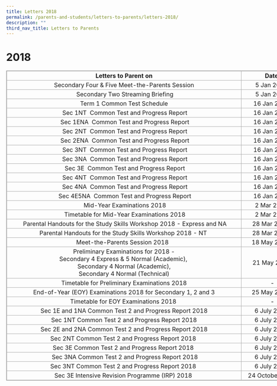 ```yaml
---
title: Letters 2018
permalink: /parents-and-students/letters-to-parents/letters-2018/
description: ""
third_nav_title: Letters to Parents
---
```


# 2018

<table class="iveo_table ives_tab_simple3 ive_eobj_center" style="margin: auto; outline: 0px; padding: 0px; border-collapse: collapse; clear: both; border: 1px solid rgb(170, 170, 170); width: 928.5px;"><tbody style="margin: 0px; outline: 0px; padding: 0px;"><tr style="margin: 0px; outline: 0px; padding: 0px;"><td style="margin: 0px; outline: 0px; padding: 2px; text-align: center; border: 1px solid rgb(170, 170, 170); width: 642px;"><b style="margin: 0px; outline: 0px; padding: 0px;">Letters to Parent on</b></td><td style="margin: 0px; outline: 0px; padding: 2px; text-align: center; border: 1px solid rgb(170, 170, 170); width: 161px;"><b style="margin: 0px; outline: 0px; padding: 0px;">Date</b></td><td style="margin: 0px; outline: 0px; padding: 2px; text-align: center; border: 1px solid rgb(170, 170, 170); width: 125px;"><b style="margin: 0px; outline: 0px; padding: 0px;">Links</b></td></tr><tr style="margin: 0px; outline: 0px; padding: 0px;"><td style="margin: 0px; outline: 0px; padding: 2px; text-align: center; border: 1px solid rgb(170, 170, 170); width: 496px;">Secondary Four &amp; Five&nbsp;Meet-the-Parents Session</td><td style="margin: 0px; outline: 0px; padding: 2px; text-align: center; border: 1px solid rgb(170, 170, 170); width: 161px;">5 Jan 2018</td><td style="margin: 0px; outline: 0px; padding: 2px; text-align: center; border: 1px solid rgb(170, 170, 170); width: 125px;"><a href="/files/Sec4_5_MPS_2018.pdf" target="_blank" style="margin: 0px; outline: 0px; padding: 0px; color: rgb(66, 139, 202); text-decoration: none;">Click here</a></td></tr><tr style="margin: 0px; outline: 0px; padding: 0px;"><td style="margin: 0px; outline: 0px; padding: 2px; text-align: center; border: 1px solid rgb(170, 170, 170);">&nbsp;Secondary Two Streaming Briefing</td><td style="margin: 0px; outline: 0px; padding: 2px; text-align: center; border: 1px solid rgb(170, 170, 170);">5 Jan 2018</td><td style="margin: 0px; outline: 0px; padding: 2px; text-align: center; border: 1px solid rgb(170, 170, 170);"><a href="/files/Sec_2_Streaming_Briefing_2018.pdf" target="_blank" style="margin: 0px; outline: 0px; padding: 0px; color: rgb(66, 139, 202); text-decoration: none;">Click here</a></td></tr><tr style="margin: 0px; outline: 0px; padding: 0px;"><td style="margin: 0px; outline: 0px; padding: 2px; text-align: center; border: 1px solid rgb(170, 170, 170);">Term 1 Common Test Schedule</td><td style="margin: 0px; outline: 0px; padding: 2px; text-align: center; border: 1px solid rgb(170, 170, 170);">16 Jan 2018</td><td style="margin: 0px; outline: 0px; padding: 2px; text-align: center; border: 1px solid rgb(170, 170, 170);"><a href="/files/2018%20Term%201%20Common%20Test%20Timetable.pdf" target="_blank" style="margin: 0px; outline: 0px; padding: 0px; color: rgb(66, 139, 202); text-decoration: none;">Click here</a></td></tr><tr style="margin: 0px; outline: 0px; padding: 0px;"><td style="margin: 0px; outline: 0px; padding: 2px; text-align: center; border: 1px solid rgb(170, 170, 170);">&nbsp;Sec 1NT &nbsp;Common Test and Progress Report</td><td style="margin: 0px; outline: 0px; padding: 2px; text-align: center; border: 1px solid rgb(170, 170, 170);">16 Jan 2018</td><td style="margin: 0px; outline: 0px; padding: 2px; text-align: center; border: 1px solid rgb(170, 170, 170);"><a href="/files/2018%201NT%20Common%20Test%20and%20Progress%20Report%20Parent%20Notification%20Letter.pdf" target="_blank" style="margin: 0px; outline: 0px; padding: 0px; color: rgb(66, 139, 202); text-decoration: none;">Click here&nbsp;</a></td></tr><tr style="margin: 0px; outline: 0px; padding: 0px;"><td style="margin: 0px; outline: 0px; padding: 2px; text-align: center; border: 1px solid rgb(170, 170, 170);">&nbsp;Sec 1ENA&nbsp; Common Test and Progress Report</td><td style="margin: 0px; outline: 0px; padding: 2px; text-align: center; border: 1px solid rgb(170, 170, 170);">16 Jan 2018<br style="margin: 0px; outline: 0px; padding: 0px;"></td><td style="margin: 0px; outline: 0px; padding: 2px; text-align: center; border: 1px solid rgb(170, 170, 170);"><a href="/files/2018%201E_1NA%20Common%20Test%20and%20Progress%20Report%20Parent%20Notification%20Letter.pdf" target="_blank" style="margin: 0px; outline: 0px; padding: 0px; color: rgb(66, 139, 202); text-decoration: none;">Click here</a><br style="margin: 0px; outline: 0px; padding: 0px;"></td></tr><tr style="margin: 0px; outline: 0px; padding: 0px;"><td style="margin: 0px; outline: 0px; padding: 2px; text-align: center; border: 1px solid rgb(170, 170, 170);">&nbsp;Sec 2NT &nbsp;Common Test and Progress Report</td><td style="margin: 0px; outline: 0px; padding: 2px; text-align: center; border: 1px solid rgb(170, 170, 170);">16 Jan 2018</td><td style="margin: 0px; outline: 0px; padding: 2px; text-align: center; border: 1px solid rgb(170, 170, 170);"><a href="/files/2018%202NT%20Common%20Test%20and%20Progress%20Report%20Parent%20Notification%20Letter.pdf" target="_blank" style="margin: 0px; outline: 0px; padding: 0px; color: rgb(66, 139, 202); text-decoration: none;">Click here</a><br style="margin: 0px; outline: 0px; padding: 0px;"></td></tr><tr style="margin: 0px; outline: 0px; padding: 0px;"><td style="margin: 0px; outline: 0px; padding: 2px; text-align: center; border: 1px solid rgb(170, 170, 170);">&nbsp;Sec 2ENA&nbsp; Common Test and Progress Report</td><td style="margin: 0px; outline: 0px; padding: 2px; text-align: center; border: 1px solid rgb(170, 170, 170);">16 Jan 2018<br style="margin: 0px; outline: 0px; padding: 0px;"></td><td style="margin: 0px; outline: 0px; padding: 2px; text-align: center; border: 1px solid rgb(170, 170, 170);"><a href="/files/2018%202E_2NA%20COmmon%20Test%20and%20Progress%20Report%20Parent%20Notification%20Letter.pdf" target="_blank" style="margin: 0px; outline: 0px; padding: 0px; color: rgb(66, 139, 202); text-decoration: none;">Click here</a><br style="margin: 0px; outline: 0px; padding: 0px;"></td></tr><tr style="margin: 0px; outline: 0px; padding: 0px;"><td style="margin: 0px; outline: 0px; padding: 2px; text-align: center; border: 1px solid rgb(170, 170, 170);">&nbsp;Sec 3NT &nbsp;Common Test and Progress Report</td><td style="margin: 0px; outline: 0px; padding: 2px; text-align: center; border: 1px solid rgb(170, 170, 170);">16 Jan 2018<br style="margin: 0px; outline: 0px; padding: 0px;"></td><td style="margin: 0px; outline: 0px; padding: 2px; text-align: center; border: 1px solid rgb(170, 170, 170);"><a href="/files/2018%203NT%20Common%20Test%20and%20Progress%20Report%20Parent%20Notification%20Letter.pdf" target="_blank" style="margin: 0px; outline: 0px; padding: 0px; color: rgb(66, 139, 202); text-decoration: none;">Click here</a><br style="margin: 0px; outline: 0px; padding: 0px;"></td></tr><tr style="margin: 0px; outline: 0px; padding: 0px;"><td style="margin: 0px; outline: 0px; padding: 2px; text-align: center; border: 1px solid rgb(170, 170, 170);">&nbsp;Sec 3NA&nbsp; Common Test and Progress Report</td><td style="margin: 0px; outline: 0px; padding: 2px; text-align: center; border: 1px solid rgb(170, 170, 170);">16 Jan 2018<br style="margin: 0px; outline: 0px; padding: 0px;"></td><td style="margin: 0px; outline: 0px; padding: 2px; text-align: center; border: 1px solid rgb(170, 170, 170);"><a href="/files/2018%203NA%20Common%20Test%20and%20Progress%20Report%20Parent%20Notification%20Letter.pdf" target="_blank" style="margin: 0px; outline: 0px; padding: 0px; color: rgb(66, 139, 202); text-decoration: none;">Click here</a><br style="margin: 0px; outline: 0px; padding: 0px;"></td></tr><tr style="margin: 0px; outline: 0px; padding: 0px;"><td style="margin: 0px; outline: 0px; padding: 2px; text-align: center; border: 1px solid rgb(170, 170, 170);">&nbsp;Sec 3E&nbsp; Common Test and Progress Report</td><td style="margin: 0px; outline: 0px; padding: 2px; text-align: center; border: 1px solid rgb(170, 170, 170);">16 Jan 2018<br style="margin: 0px; outline: 0px; padding: 0px;"></td><td style="margin: 0px; outline: 0px; padding: 2px; text-align: center; border: 1px solid rgb(170, 170, 170);"><a href="/files/2018%203E%20Common%20Test%20and%20Progress%20Report%20Parent%20Notification%20Letter.pdf" target="_blank" style="margin: 0px; outline: 0px; padding: 0px; color: rgb(66, 139, 202); text-decoration: none;">Click here</a><br style="margin: 0px; outline: 0px; padding: 0px;"></td></tr><tr style="margin: 0px; outline: 0px; padding: 0px;"><td style="margin: 0px; outline: 0px; padding: 2px; text-align: center; border: 1px solid rgb(170, 170, 170);">&nbsp;Sec 4NT &nbsp;Common Test and Progress Report</td><td style="margin: 0px; outline: 0px; padding: 2px; text-align: center; border: 1px solid rgb(170, 170, 170);">16 Jan 2018<br style="margin: 0px; outline: 0px; padding: 0px;"></td><td style="margin: 0px; outline: 0px; padding: 2px; text-align: center; border: 1px solid rgb(170, 170, 170);"><a href="/files/2018%204NT%20Common%20Test%20and%20Progress%20Report%20Parent%20Notification%20Letter.pdf" target="_blank" style="margin: 0px; outline: 0px; padding: 0px; color: rgb(66, 139, 202); text-decoration: none;">Click here</a><br style="margin: 0px; outline: 0px; padding: 0px;"></td></tr><tr style="margin: 0px; outline: 0px; padding: 0px;"><td style="margin: 0px; outline: 0px; padding: 2px; text-align: center; border: 1px solid rgb(170, 170, 170);">&nbsp;Sec 4NA&nbsp; Common Test and Progress Report</td><td style="margin: 0px; outline: 0px; padding: 2px; text-align: center; border: 1px solid rgb(170, 170, 170);">16 Jan 2018<br style="margin: 0px; outline: 0px; padding: 0px;"></td><td style="margin: 0px; outline: 0px; padding: 2px; text-align: center; border: 1px solid rgb(170, 170, 170);"><a href="/files/2018%204NA%20Common%20Test%20and%20Progress%20Report%20Parent%20Notification%20Letter.pdf" target="_blank" style="margin: 0px; outline: 0px; padding: 0px; color: rgb(66, 139, 202); text-decoration: none;">Click here</a><br style="margin: 0px; outline: 0px; padding: 0px;"></td></tr><tr style="margin: 0px; outline: 0px; padding: 0px;"><td style="margin: 0px; outline: 0px; padding: 2px; text-align: center; border: 1px solid rgb(170, 170, 170);">&nbsp;Sec 4E5NA&nbsp; Common Test and Progress Report</td><td style="margin: 0px; outline: 0px; padding: 2px; text-align: center; border: 1px solid rgb(170, 170, 170);">16 Jan 2018<br style="margin: 0px; outline: 0px; padding: 0px;"></td><td style="margin: 0px; outline: 0px; padding: 2px; text-align: center; border: 1px solid rgb(170, 170, 170);"><a href="/files/2018%204E_5NA%20Common%20Test%20and%20Progress%20Report%20Parent%20Notification%20Letter.pdf" target="_blank" style="margin: 0px; outline: 0px; padding: 0px; color: rgb(66, 139, 202); text-decoration: none;">Click here</a><br style="margin: 0px; outline: 0px; padding: 0px;"></td></tr><tr style="margin: 0px; outline: 0px; padding: 0px;"><td style="margin: 0px; outline: 0px; padding: 2px; text-align: center; border: 1px solid rgb(170, 170, 170);">&nbsp;Mid-Year Examinations 2018</td><td style="margin: 0px; outline: 0px; padding: 2px; text-align: center; border: 1px solid rgb(170, 170, 170);">2 Mar 2018</td><td style="margin: 0px; outline: 0px; padding: 2px; text-align: center; border: 1px solid rgb(170, 170, 170);"><a href="/files/MYE_Letter_to_Parents_2018.pdf" target="_blank" style="margin: 0px; outline: 0px; padding: 0px; color: rgb(66, 139, 202); text-decoration: none;">Click here</a></td></tr><tr style="margin: 0px; outline: 0px; padding: 0px;"><td style="margin: 0px; outline: 0px; padding: 2px; text-align: center; border: 1px solid rgb(170, 170, 170);">&nbsp;Timetable&nbsp;for Mid-Year Examinations 2018</td><td style="margin: 0px; outline: 0px; padding: 2px; text-align: center; border: 1px solid rgb(170, 170, 170);">2 Mar 2018</td><td style="margin: 0px; outline: 0px; padding: 2px; text-align: center; border: 1px solid rgb(170, 170, 170);"><a href="/files/MYE_Timetable_2018.pdf" target="_blank" style="margin: 0px; outline: 0px; padding: 0px; color: rgb(66, 139, 202); text-decoration: none;">Click here</a></td></tr><tr style="margin: 0px; outline: 0px; padding: 0px;"><td style="margin: 0px; outline: 0px; padding: 2px; text-align: center; border: 1px solid rgb(170, 170, 170);">&nbsp;Parental Handouts for the Study Skills Workshop 2018 - Express and NA</td><td style="margin: 0px; outline: 0px; padding: 2px; text-align: center; border: 1px solid rgb(170, 170, 170);">28 Mar 2018&nbsp;</td><td style="margin: 0px; outline: 0px; padding: 2px; text-align: center; border: 1px solid rgb(170, 170, 170);"><a href="/files/Parental%20Handouts%20for%20Secondary%203%20Study%20Skills%20Workshop%202018%20express%20and%20NA.pdf" target="_blank" style="margin: 0px; outline: 0px; padding: 0px; color: rgb(66, 139, 202); text-decoration: none;">Click here</a>&nbsp;</td></tr><tr style="margin: 0px; outline: 0px; padding: 0px;"><td style="margin: 0px; outline: 0px; padding: 2px; text-align: center; border: 1px solid rgb(170, 170, 170);">Parental Handouts for the Study Skills Workshop 2018 - NT&nbsp;</td><td style="margin: 0px; outline: 0px; padding: 2px; text-align: center; border: 1px solid rgb(170, 170, 170);">28 Mar 2018&nbsp;</td><td style="margin: 0px; outline: 0px; padding: 2px; text-align: center; border: 1px solid rgb(170, 170, 170);"><a href="/files/Parental%20Handouts%20for%20S3condary%203%20Study%20Skills%20Workshop%202018%20NT.pdf" target="_blank" style="margin: 0px; outline: 0px; padding: 0px; color: rgb(66, 139, 202); text-decoration: none;">Click here</a>&nbsp;</td></tr><tr style="margin: 0px; outline: 0px; padding: 0px;"><td style="margin: 0px; outline: 0px; padding: 2px; text-align: center; border: 1px solid rgb(170, 170, 170);">Meet-the-Parents Session 2018&nbsp;&nbsp;</td><td style="margin: 0px; outline: 0px; padding: 2px; text-align: center; border: 1px solid rgb(170, 170, 170);">18 May 2018&nbsp;</td><td style="margin: 0px; outline: 0px; padding: 2px; text-align: center; border: 1px solid rgb(170, 170, 170);"><a href="/files/MPS%202018%20-%20Letter%20to%20Parents.pdf" target="_blank" style="margin: 0px; outline: 0px; padding: 0px; color: rgb(66, 139, 202); text-decoration: none;">Click here</a>&nbsp;</td></tr><tr style="margin: 0px; outline: 0px; padding: 0px;"><td style="margin: 0px; outline: 0px; padding: 2px; text-align: center; border: 1px solid rgb(170, 170, 170);">Preliminary Examinations for 2018 -<br style="margin: 0px; outline: 0px; padding: 0px;">Secondary 4 Express &amp; 5 Normal (Academic),&nbsp;<br style="margin: 0px; outline: 0px; padding: 0px;">Secondary 4 Normal (Academic),<br style="margin: 0px; outline: 0px; padding: 0px;">Secondary 4 Normal (Technical)</td><td style="margin: 0px; outline: 0px; padding: 2px; text-align: center; border: 1px solid rgb(170, 170, 170);">21 May 2018</td><td style="margin: 0px; outline: 0px; padding: 2px; text-align: center; border: 1px solid rgb(170, 170, 170);"><a href="/files/Prelim_Letters.pdf" target="_blank" style="margin: 0px; outline: 0px; padding: 0px; color: rgb(66, 139, 202); text-decoration: none;">Click here</a></td></tr><tr style="margin: 0px; outline: 0px; padding: 0px;"><td style="margin: 0px; outline: 0px; padding: 2px; text-align: center; border: 1px solid rgb(170, 170, 170);">Timetable&nbsp;for Preliminary Examinations 2018</td><td style="margin: 0px; outline: 0px; padding: 2px; text-align: center; border: 1px solid rgb(170, 170, 170);">&nbsp;-</td><td style="margin: 0px; outline: 0px; padding: 2px; text-align: center; border: 1px solid rgb(170, 170, 170);"><a href="/files/Prelim_Timetable_2018.pdf" target="_blank" style="margin: 0px; outline: 0px; padding: 0px; color: rgb(66, 139, 202); text-decoration: none;">Click here</a></td></tr><tr style="margin: 0px; outline: 0px; padding: 0px;"><td style="margin: 0px; outline: 0px; padding: 2px; text-align: center; border: 1px solid rgb(170, 170, 170);">End-of-Year (EOY) Examinations 2018 for Secondary 1, 2 and 3<br style="margin: 0px; outline: 0px; padding: 0px;"></td><td style="margin: 0px; outline: 0px; padding: 2px; text-align: center; border: 1px solid rgb(170, 170, 170);">25 May 2018&nbsp;</td><td style="margin: 0px; outline: 0px; padding: 2px; text-align: center; border: 1px solid rgb(170, 170, 170);"><a href="/files/S1-S3_EOY_Letter.pdf" target="_blank" style="margin: 0px; outline: 0px; padding: 0px; color: rgb(66, 139, 202); text-decoration: none;">Click here</a><br style="margin: 0px; outline: 0px; padding: 0px;"></td></tr><tr style="margin: 0px; outline: 0px; padding: 0px;"><td style="margin: 0px; outline: 0px; padding: 2px; text-align: center; border: 1px solid rgb(170, 170, 170);">Timetable&nbsp;for EOY Examinations 2018&nbsp;</td><td style="margin: 0px; outline: 0px; padding: 2px; text-align: center; border: 1px solid rgb(170, 170, 170);">&nbsp;-</td><td style="margin: 0px; outline: 0px; padding: 2px; text-align: center; border: 1px solid rgb(170, 170, 170);"><a href="/files/S1-S3_EOY_Timetable_2018.pdf" target="_blank" style="margin: 0px; outline: 0px; padding: 0px; color: rgb(66, 139, 202); text-decoration: none;">Click here</a><br style="margin: 0px; outline: 0px; padding: 0px;"></td></tr><tr style="margin: 0px; outline: 0px; padding: 0px;"><td style="margin: 0px; outline: 0px; padding: 2px; text-align: center; border: 1px solid rgb(170, 170, 170);">Sec 1E and 1NA Common Test 2 and Progress Report 2018</td><td style="margin: 0px; outline: 0px; padding: 2px; text-align: center; border: 1px solid rgb(170, 170, 170);">6 July 2018</td><td style="margin: 0px; outline: 0px; padding: 2px; text-align: center; border: 1px solid rgb(170, 170, 170);"><a href="/files/Common%20Test%20Notification_Sec%201%20ENA.pdf" target="_blank" style="margin: 0px; outline: 0px; padding: 0px; color: rgb(66, 139, 202); text-decoration: none;">Click here</a></td></tr><tr style="margin: 0px; outline: 0px; padding: 0px;"><td style="margin: 0px; outline: 0px; padding: 2px; text-align: center; border: 1px solid rgb(170, 170, 170);">Sec 1NT Common Test 2 and Progress Report 2018</td><td style="margin: 0px; outline: 0px; padding: 2px; text-align: center; border: 1px solid rgb(170, 170, 170);">6 July 2018</td><td style="margin: 0px; outline: 0px; padding: 2px; text-align: center; border: 1px solid rgb(170, 170, 170);"><a href="/files/Common%20Test%20Notification_Sec%201%20NT.pdf" target="_blank" style="margin: 0px; outline: 0px; padding: 0px; color: rgb(66, 139, 202); text-decoration: none;">Click here</a><br style="margin: 0px; outline: 0px; padding: 0px;"></td></tr><tr style="margin: 0px; outline: 0px; padding: 0px;"><td style="margin: 0px; outline: 0px; padding: 2px; text-align: center; border: 1px solid rgb(170, 170, 170);">Sec 2E and 2NA Common Test 2 and Progress Report 2018</td><td style="margin: 0px; outline: 0px; padding: 2px; text-align: center; border: 1px solid rgb(170, 170, 170);">6 July 2018</td><td style="margin: 0px; outline: 0px; padding: 2px; text-align: center; border: 1px solid rgb(170, 170, 170);"><a href="/files/Common%20Test%20Notification_Sec%202%20ENA.pdf" target="_blank" style="margin: 0px; outline: 0px; padding: 0px; color: rgb(66, 139, 202); text-decoration: none;">Click here</a><br style="margin: 0px; outline: 0px; padding: 0px;"></td></tr><tr style="margin: 0px; outline: 0px; padding: 0px;"><td style="margin: 0px; outline: 0px; padding: 2px; text-align: center; border: 1px solid rgb(170, 170, 170);">Sec 2NT Common Test 2 and Progress Report 2018&nbsp;</td><td style="margin: 0px; outline: 0px; padding: 2px; text-align: center; border: 1px solid rgb(170, 170, 170);">6 July 2018</td><td style="margin: 0px; outline: 0px; padding: 2px; text-align: center; border: 1px solid rgb(170, 170, 170);"><a href="/files/Common%20Test%20Notification_Sec%202%20NT.pdf" target="_blank" style="margin: 0px; outline: 0px; padding: 0px; color: rgb(66, 139, 202); text-decoration: none;">Click here</a><br style="margin: 0px; outline: 0px; padding: 0px;"></td></tr><tr style="margin: 0px; outline: 0px; padding: 0px;"><td style="margin: 0px; outline: 0px; padding: 2px; text-align: center; border: 1px solid rgb(170, 170, 170);">Sec 3E Common Test 2 and Progress Report 2018&nbsp;</td><td style="margin: 0px; outline: 0px; padding: 2px; text-align: center; border: 1px solid rgb(170, 170, 170);">6 July 2018</td><td style="margin: 0px; outline: 0px; padding: 2px; text-align: center; border: 1px solid rgb(170, 170, 170);"><a href="/files/Common%20Test%20Notification_Sec%203E.pdf" target="_blank" style="margin: 0px; outline: 0px; padding: 0px; color: rgb(66, 139, 202); text-decoration: none;">Click here</a><br style="margin: 0px; outline: 0px; padding: 0px;"></td></tr><tr style="margin: 0px; outline: 0px; padding: 0px;"><td style="margin: 0px; outline: 0px; padding: 2px; text-align: center; border: 1px solid rgb(170, 170, 170);">&nbsp;Sec 3NA Common Test 2 and Progress Report 2018</td><td style="margin: 0px; outline: 0px; padding: 2px; text-align: center; border: 1px solid rgb(170, 170, 170);">6 July 2018</td><td style="margin: 0px; outline: 0px; padding: 2px; text-align: center; border: 1px solid rgb(170, 170, 170);"><a href="/files/Common%20Test%20Notification_Sec%203NA.pdf" target="_blank" style="margin: 0px; outline: 0px; padding: 0px; color: rgb(66, 139, 202); text-decoration: none;">Click here</a><br style="margin: 0px; outline: 0px; padding: 0px;"></td></tr><tr style="margin: 0px; outline: 0px; padding: 0px;"><td style="margin: 0px; outline: 0px; padding: 2px; text-align: center; border: 1px solid rgb(170, 170, 170);">Sec 3NT Common Test 2 and Progress Report 2018&nbsp;</td><td style="margin: 0px; outline: 0px; padding: 2px; text-align: center; border: 1px solid rgb(170, 170, 170);">6 July 2018</td><td style="margin: 0px; outline: 0px; padding: 2px; text-align: center; border: 1px solid rgb(170, 170, 170);"><a href="/files/Common%20Test%20Notification_Sec%203NT.pdf" target="_blank" style="margin: 0px; outline: 0px; padding: 0px; color: rgb(66, 139, 202); text-decoration: none;">Click here</a></td></tr><tr style="margin: 0px; outline: 0px; padding: 0px;"><td style="margin: 0px; outline: 0px; padding: 2px; text-align: center; border: 1px solid rgb(170, 170, 170);">Sec 3E Intensive Revision Programme (IRP) 2018&nbsp;</td><td style="margin: 0px; outline: 0px; padding: 2px; text-align: center; border: 1px solid rgb(170, 170, 170);">&nbsp;24 October 2018</td><td style="margin: 0px; outline: 0px; padding: 2px; text-align: center; border: 1px solid rgb(170, 170, 170);"><a href="/files/Sec_3E_IRP_2018_Letter%20to%20parents.pdf" target="_blank" style="margin: 0px; outline: 0px; padding: 0px; color: rgb(66, 139, 202); text-decoration: none;">Click here</a></td></tr></tbody></table>